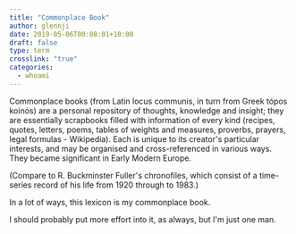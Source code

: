 ```yaml
---
title: "Commonplace Book"
author: glennji
date: 2019-05-06T00:08:01+10:00
draft: false
type: term
crosslink: "true"
categories:
  - whoami
---
```

Commonplace books (from Latin locus communis, in turn from Greek tópos koinós) are a personal repository of thoughts, knowledge and insight; they are essentially scrapbooks filled with information of every kind (recipes, quotes, letters, poems, tables of weights and measures, proverbs, prayers, legal formulas - Wikipedia). Each is unique to its creator's particular interests, and may be organised and cross-referenced in various ways. They became significant in Early Modern Europe.

(Compare to R. Buckminster Fuller's chronofiles, which consist of a time-series record of his life from 1920 through to 1983.)

In a lot of ways, this lexicon is my commonplace book.

I should probably put more effort into it, as always, but I'm just one man.
